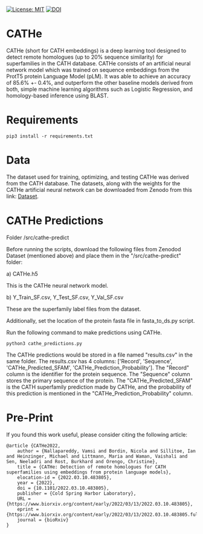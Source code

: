 [![License: MIT](https://img.shields.io/badge/License-MIT-yellow.svg)](https://opensource.org/licenses/MIT) [![DOI](https://zenodo.org/badge/DOI/10.5281/zenodo.6327572.svg)](https://doi.org/10.5281/zenodo.6327572)



# CATHe

CATHe (short for CATH embeddings) is a deep learning tool designed to detect remote homologues (up to 20% sequence similarity) for superfamilies in the CATH database. CATHe consists of an artificial neural network model which was trained on sequence embeddings from the ProtT5 protein Language Model (pLM). It was able to achieve an accuracy of 85.6% +- 0.4%, and outperform the other baseline models derived from both, simple machine learning algorithms such as Logistic Regression, and homology-based inference using BLAST. 

# Requirements

```python3
pip3 install -r requirements.txt
```

# Data

The dataset used for training, optimizing, and testing CATHe was derived from the CATH database. The datasets, along with the weights for the CATHe artificial neural network can be downloaded from Zenodo from this link: [Dataset](https://doi.org/10.5281/zenodo.6327572).

# CATHe Predictions

Folder /src/cathe-predict

Before running the scripts, download the following files from Zenodod Dataset (mentioned above) and place them in the "/src/cathe-predict" folder:

a) CATHe.h5 

This is the CATHe neural network model.

b) Y_Train_SF.csv, Y_Test_SF.csv, Y_Val_SF.csv

These are the superfamily label files from the dataset. 

Additionally, set the location of the protein fasta file in fasta_to_ds.py script. 

Run the following command to make predictions using CATHe. 

```python3
python3 cathe_predictions.py
```

The CATHe predictions would be stored in a file named "results.csv" in the same folder. The results.csv has 4 columns: ['Record', 'Sequence', 'CATHe_Predicted_SFAM', 'CATHe_Prediction_Probability']. The "Record" column is the identifier for the protein sequence. The "Sequence" column stores the primary sequence of the protein. The "CATHe_Predicted_SFAM" is the CATH superfamily prediction made by CATHe, and the probability of this prediction is mentioned in the "CATHe_Prediction_Probability" column. 

# Pre-Print

If you found this work useful, please consider citing the following article:

```
@article {CATHe2022,
	author = {Nallapareddy, Vamsi and Bordin, Nicola and Sillitoe, Ian and Heinzinger, Michael and Littmann, Maria and Waman, Vaishali and Sen, Neeladri and Rost, Burkhard and Orengo, Christine},
	title = {CATHe: Detection of remote homologues for CATH superfamilies using embeddings from protein language models},
	elocation-id = {2022.03.10.483805},
	year = {2022},
	doi = {10.1101/2022.03.10.483805},
	publisher = {Cold Spring Harbor Laboratory},
	URL = {https://www.biorxiv.org/content/early/2022/03/13/2022.03.10.483805},
	eprint = {https://www.biorxiv.org/content/early/2022/03/13/2022.03.10.483805.full.pdf},
	journal = {bioRxiv}
}
```
